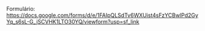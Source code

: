 Formulário: https://docs.google.com/forms/d/e/1FAIpQLSdTv6WXUist4sFzYCBwlPd2GyYq_s6sL-G_jSCVHK1LTO30YQ/viewform?usp=sf_link
